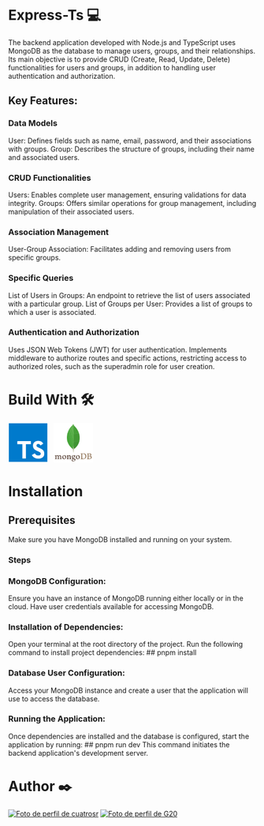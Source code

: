 
# Express-Ts 💻️
The backend application developed with Node.js and TypeScript uses MongoDB as the database to manage users, groups, and their relationships. Its main objective is to provide CRUD (Create, Read, Update, Delete) functionalities for users and groups, in addition to handling user authentication and authorization.

## Key Features: 
### Data Models
User: Defines fields such as name, email, password, and their associations with groups.
Group: Describes the structure of groups, including their name and associated users.
### CRUD Functionalities
Users: Enables complete user management, ensuring validations for data integrity.
Groups: Offers similar operations for group management, including manipulation of their associated users.
### Association Management
User-Group Association: Facilitates adding and removing users from specific groups.
### Specific Queries
List of Users in Groups: An endpoint to retrieve the list of users associated with a particular group.
List of Groups per User: Provides a list of groups to which a user is associated.
### Authentication and Authorization
Uses JSON Web Tokens (JWT) for user authentication.
Implements middleware to authorize routes and specific actions, restricting access to authorized roles, such as the superadmin role for user creation.

# Build With 🛠️
<div>
  <img src ="https://github.com/devicons/devicon/blob/master/icons/typescript/typescript-plain.svg" title= "HTMLS" alt = "HTML" width ="80" height = "80"/> &nbsp;  
<img src ="https://github.com/devicons/devicon/blob/master/icons/mongodb/mongodb-original-wordmark.svg" title= "PYTHONS" alt = "PYTHON" width ="80" height = "80"/> &nbsp; 
  </div>

# Installation
## Prerequisites
Make sure you have MongoDB installed and running on your system.

### Steps
### MongoDB Configuration:
Ensure you have an instance of MongoDB running either locally or in the cloud.
Have user credentials available for accessing MongoDB.

### Installation of Dependencies:
Open your terminal at the root directory of the project.
Run the following command to install project dependencies:
      ## pnpm install
### Database User Configuration:
Access your MongoDB instance and create a user that the application will use to access the database.

### Running the Application:
Once dependencies are installed and the database is configured, start the application by running:
      ## pnpm run dev
This command initiates the backend application's development server.

# Author ✒️

<a href="https://github.com/cuatrosr"> <img src="https://avatars.githubusercontent.com/cuatrosr" alt="Foto de perfil de cuatrosr" width="80" height="80"></a>   <a href="https://github.com/G20-00">  <img src="https://github.com/G20-00.png?size=100" alt="Foto de perfil de G20" width="80" height="80"></a>






